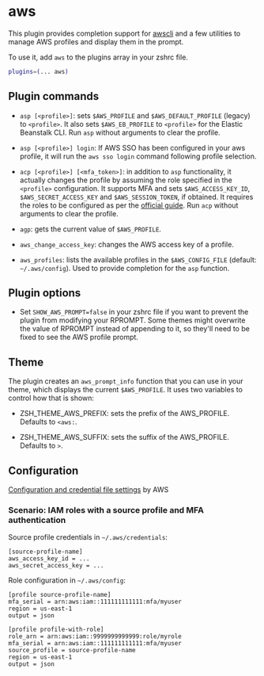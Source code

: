 # aws

This plugin provides completion support for
[awscli](https://docs.aws.amazon.com/cli/latest/reference/index.html) and a few
utilities to manage AWS profiles and display them in the prompt.

To use it, add `aws` to the plugins array in your zshrc file.

```zsh
plugins=(... aws)
```

## Plugin commands

-   `asp [<profile>]`: sets `$AWS_PROFILE` and `$AWS_DEFAULT_PROFILE` (legacy)
    to `<profile>`. It also sets `$AWS_EB_PROFILE` to `<profile>` for the
    Elastic Beanstalk CLI. Run `asp` without arguments to clear the profile.
-   `asp [<profile>] login`: If AWS SSO has been configured in your aws profile,
    it will run the `aws sso login` command following profile selection.

-   `acp [<profile>] [<mfa_token>]`: in addition to `asp` functionality, it
    actually changes the profile by assuming the role specified in the
    `<profile>` configuration. It supports MFA and sets `$AWS_ACCESS_KEY_ID`,
    `$AWS_SECRET_ACCESS_KEY` and `$AWS_SESSION_TOKEN`, if obtained. It requires
    the roles to be configured as per the
    [official guide](https://docs.aws.amazon.com/cli/latest/userguide/cli-configure-role.html).
    Run `acp` without arguments to clear the profile.

-   `agp`: gets the current value of `$AWS_PROFILE`.

-   `aws_change_access_key`: changes the AWS access key of a profile.

-   `aws_profiles`: lists the available profiles in the `$AWS_CONFIG_FILE`
    (default: `~/.aws/config`). Used to provide completion for the `asp`
    function.

## Plugin options

-   Set `SHOW_AWS_PROMPT=false` in your zshrc file if you want to prevent the
    plugin from modifying your RPROMPT. Some themes might overwrite the value of
    RPROMPT instead of appending to it, so they'll need to be fixed to see the
    AWS profile prompt.

## Theme

The plugin creates an `aws_prompt_info` function that you can use in your theme,
which displays the current `$AWS_PROFILE`. It uses two variables to control how
that is shown:

-   ZSH_THEME_AWS_PREFIX: sets the prefix of the AWS_PROFILE. Defaults to
    `<aws:`.

-   ZSH_THEME_AWS_SUFFIX: sets the suffix of the AWS_PROFILE. Defaults to `>`.

## Configuration

[Configuration and credential file settings](https://docs.aws.amazon.com/cli/latest/userguide/cli-configure-files.html)
by AWS

### Scenario: IAM roles with a source profile and MFA authentication

Source profile credentials in `~/.aws/credentials`:

```
[source-profile-name]
aws_access_key_id = ...
aws_secret_access_key = ...
```

Role configuration in `~/.aws/config`:

```
[profile source-profile-name]
mfa_serial = arn:aws:iam::111111111111:mfa/myuser
region = us-east-1
output = json

[profile profile-with-role]
role_arn = arn:aws:iam::9999999999999:role/myrole
mfa_serial = arn:aws:iam::111111111111:mfa/myuser
source_profile = source-profile-name
region = us-east-1
output = json
```
